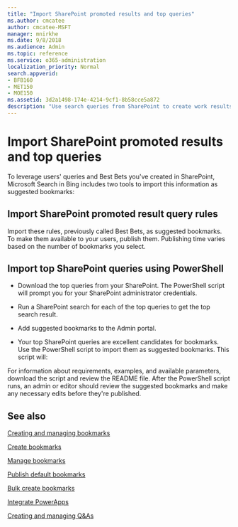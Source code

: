 ```yaml
---
title: "Import SharePoint promoted results and top queries"
ms.author: cmcatee
author: cmcatee-MSFT
manager: mnirkhe
ms.date: 9/8/2018
ms.audience: Admin
ms.topic: reference
ms.service: o365-administration
localization_priority: Normal
search.appverid:
- BFB160
- MET150
- MOE150
ms.assetid: 3d2a1498-174e-4214-9cf1-8b58cce5a872
description: "Use search queries from SharePoint to create work results for Microsoft Search in Bing"
---
```


# Import SharePoint promoted results and top queries

To leverage users' queries and Best Bets you've created in SharePoint, Microsoft Search in Bing includes two tools to import this information as suggested bookmarks: 
  
## Import SharePoint promoted result query rules

Import these rules, previously called Best Bets, as suggested bookmarks. To make them available to your users, publish them. Publishing time varies based on the number of bookmarks you select.
  
## Import top SharePoint queries using PowerShell

- Download the top queries from your SharePoint. The PowerShell script will prompt you for your SharePoint administrator credentials.
    
- Run a SharePoint search for each of the top queries to get the top search result.
    
- Add suggested bookmarks to the Admin portal.
    
- Your top SharePoint queries are excellent candidates for bookmarks. Use the PowerShell script to import them as suggested bookmarks. This script will:
    
For information about requirements, examples, and available parameters, download the script and review the README file. After the PowerShell script runs, an admin or editor should review the suggested bookmarks and make any necessary edits before they're published.
  
## See also

[Creating and managing bookmarks](create-and-manage-bookmarks.md)
  
[Create bookmarks](create-bookmarks.md)
  
[Manage bookmarks](manage-bookmarks.md)
  
[Publish default bookmarks](publish-default-bookmarks.md)
  
[Bulk create bookmarks](bulk-create-bookmarks.md)
  
[Integrate PowerApps](integrate-powerapps.md)
  
[Creating and managing Q&As](../q-as/create-and-manage-qas.md)
  

